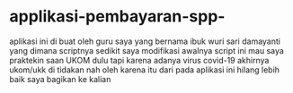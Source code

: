 # applikasi-pembayaran-spp-
aplikasi ini di buat oleh guru saya yang bernama ibuk wuri sari damayanti yang dimana scriptnya sedikit saya modifikasi awalnya script ini mau saya praktekin saan UKOM dulu tapi karena adanya virus covid-19 akhirnya ukom/ukk di tidakan nah oleh karena itu dari pada aplikasi ini hilang lebih baik saya bagikan ke kalian
